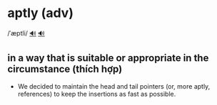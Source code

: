 # aptly (adv)

/ˈæptli/ [🔊](https://www.oxfordlearnersdictionaries.com/media/english/uk_pron/a/apt/aptly/aptly__gb_1.mp3) [🔊](https://www.oxfordlearnersdictionaries.com/media/english/us_pron/a/apt/aptly/aptly__us_1.mp3)

## in a way that is suitable or appropriate in the circumstance (thích hợp)

- We decided to maintain the head and tail pointers (or, more aptly, references) to keep the insertions as fast as possible.